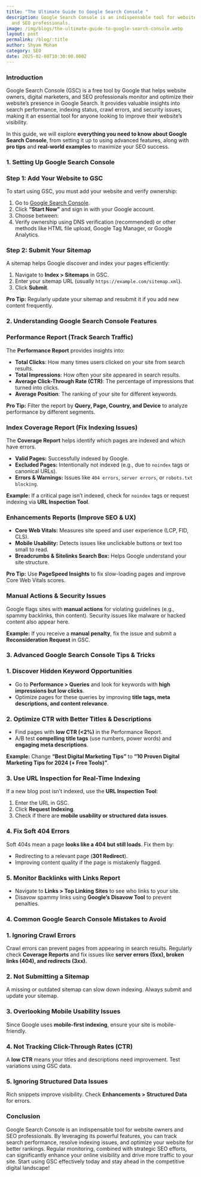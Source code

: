 ```yaml
---
title: "The Ultimate Guide to Google Search Console "
description: Google Search Console is an indispensable tool for website owners
  and SEO professionals.
image: /img/blogs/the-ultimate-guide-to-google-search-console.webp
layout: post
permalink: /blog/:title
author: Shyam Mohan
category: SEO
date: 2025-02-08T10:30:00.000Z
---
```




### Introduction

Google Search Console (GSC) is a free tool by Google that helps website owners, digital marketers, and SEO professionals monitor and optimize their website’s presence in Google Search. It provides valuable insights into search performance, indexing status, crawl errors, and security issues, making it an essential tool for anyone looking to improve their website’s visibility.

In this guide, we will explore **everything you need to know about Google Search Console**, from setting it up to using advanced features, along with **pro tips** and **real-world examples** to maximize your SEO success.

### 1. Setting Up Google Search Console

### Step 1: Add Your Website to GSC

To start using GSC, you must add your website and verify ownership:

1. Go to [Google Search Console](https://search.google.com/search-console/).
2. Click **“Start Now”** and sign in with your Google account.
3. Choose between:
4. Verify ownership using DNS verification (recommended) or other methods like HTML file upload, Google Tag Manager, or Google Analytics.

### Step 2: Submit Your Sitemap

A sitemap helps Google discover and index your pages efficiently:

1. Navigate to **Index > Sitemaps** in GSC.
2. Enter your sitemap URL (usually `https://example.com/sitemap.xml`).
3. Click **Submit**.

**Pro Tip:** Regularly update your sitemap and resubmit it if you add new content frequently.

### 2. Understanding Google Search Console Features

### Performance Report (Track Search Traffic)

The **Performance Report** provides insights into:

* **Total Clicks**: How many times users clicked on your site from search results.
* **Total Impressions**: How often your site appeared in search results.
* **Average Click-Through Rate (CTR)**: The percentage of impressions that turned into clicks.
* **Average Position**: The ranking of your site for different keywords.

**Pro Tip:** Filter the report by **Query, Page, Country, and Device** to analyze performance by different segments.

### Index Coverage Report (Fix Indexing Issues)

The **Coverage Report** helps identify which pages are indexed and which have errors.

* **Valid Pages:** Successfully indexed by Google.
* **Excluded Pages:** Intentionally not indexed (e.g., due to `noindex` tags or canonical URLs).
* **Errors & Warnings:** Issues like `404 errors`, `server errors`, or `robots.txt blocking`.

**Example:** If a critical page isn’t indexed, check for `noindex` tags or request indexing via **URL Inspection Tool**.

### Enhancements Reports (Improve SEO & UX)

* **Core Web Vitals:** Measures site speed and user experience (LCP, FID, CLS).
* **Mobile Usability:** Detects issues like unclickable buttons or text too small to read.
* **Breadcrumbs & Sitelinks Search Box:** Helps Google understand your site structure.

**Pro Tip:** Use **PageSpeed Insights** to fix slow-loading pages and improve Core Web Vitals scores.

### Manual Actions & Security Issues

Google flags sites with **manual actions** for violating guidelines (e.g., spammy backlinks, thin content). Security issues like malware or hacked content also appear here.

**Example:** If you receive a **manual penalty**, fix the issue and submit a **Reconsideration Request** in GSC.

### 3. Advanced Google Search Console Tips & Tricks

### 1. Discover Hidden Keyword Opportunities

* Go to **Performance > Queries** and look for keywords with **high impressions but low clicks**.
* Optimize pages for these queries by improving **title tags, meta descriptions, and content relevance**.

### 2. Optimize CTR with Better Titles & Descriptions

* Find pages with **low CTR (<2%)** in the Performance Report.
* A/B test **compelling title tags** (use numbers, power words) and **engaging meta descriptions**.

**Example:** Change **“Best Digital Marketing Tips”** to **“10 Proven Digital Marketing Tips for 2024 (+ Free Tools)”**.

### 3. Use URL Inspection for Real-Time Indexing

If a new blog post isn’t indexed, use the **URL Inspection Tool**:

1. Enter the URL in GSC.
2. Click **Request Indexing**.
3. Check if there are **mobile usability or structured data issues**.

### 4. Fix Soft 404 Errors

Soft 404s mean a page **looks like a 404 but still loads**. Fix them by:

* Redirecting to a relevant page (**301 Redirect**).
* Improving content quality if the page is mistakenly flagged.

### 5. Monitor Backlinks with Links Report

* Navigate to **Links > Top Linking Sites** to see who links to your site.
* Disavow spammy links using **Google’s Disavow Tool** to prevent penalties.

### 4. Common Google Search Console Mistakes to Avoid

### 1. Ignoring Crawl Errors

Crawl errors can prevent pages from appearing in search results. Regularly check **Coverage Reports** and fix issues like **server errors (5xx), broken links (404), and redirects (3xx).**

### 2. Not Submitting a Sitemap

A missing or outdated sitemap can slow down indexing. Always submit and update your sitemap.

### 3. Overlooking Mobile Usability Issues

Since Google uses **mobile-first indexing**, ensure your site is mobile-friendly.

### 4. Not Tracking Click-Through Rates (CTR)

A **low CTR** means your titles and descriptions need improvement. Test variations using GSC data.

### 5. Ignoring Structured Data Issues

Rich snippets improve visibility. Check **Enhancements > Structured Data** for errors.

### Conclusion

Google Search Console is an indispensable tool for website owners and SEO professionals. By leveraging its powerful features, you can track search performance, resolve indexing issues, and optimize your website for better rankings. Regular monitoring, combined with strategic SEO efforts, can significantly enhance your online visibility and drive more traffic to your site. Start using GSC effectively today and stay ahead in the competitive digital landscape!
